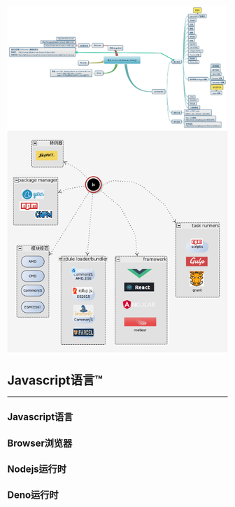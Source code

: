 ![](有关Javsscript_Browser_Nodejs_Deno.png)
<img src="js_ecology.png"  />

# Javascript语言™

---

## Javascript语言

## Browser浏览器

## Nodejs运行时

## Deno运行时
